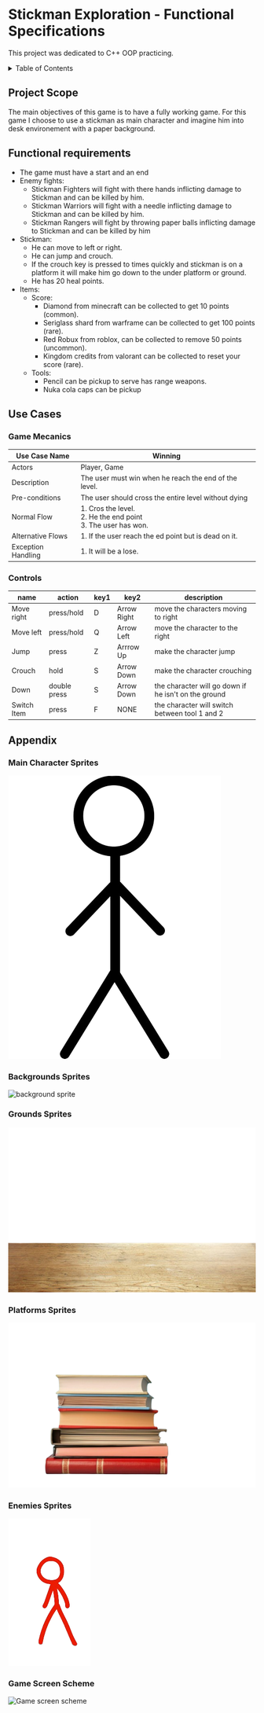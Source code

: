 # Stickman Exploration - Functional Specifications

This project was dedicated to C++ OOP practicing.

<details>
<summary>Table of Contents</summary>

- [Stickman Exploration - Functional Specifications](#stickman-exploration---functional-specifications)
  - [Project Scope](#project-scope)
  - [Functional requirements](#functional-requirements)
  - [Use Cases](#use-cases)
    - [Game Mecanics](#game-mecanics)
    - [Controls](#controls)
  - [Appendix](#appendix)
    - [Main Character Sprites](#main-character-sprites)
    - [Backgrounds Sprites](#backgrounds-sprites)
    - [Grounds Sprites](#grounds-sprites)
    - [Platforms Sprites](#platforms-sprites)
    - [Enemies Sprites](#enemies-sprites)
    - [Game Screen Scheme](#game-screen-scheme)

</summary></details>

## Project Scope

The main objectives of this game is to have a fully working game.
For this game I choose to use a stickman as main character and imagine him into desk environement with a paper background.

## Functional requirements

- The game must have a start and an end
- Enemy fights:
  - Stickman Fighters will fight with there hands inflicting damage to Stickman and can be killed by him.
  - Stickman Warriors will fight with a needle inflicting damage to Stickman and can be killed by him.
  - Stickman Rangers will fight by throwing paper balls inflicting damage to Stickman and can be killed by him
- Stickman:
  - He can move to left or right.
  - He can jump and crouch.
  - If the crouch key is pressed to times quickly and stickman is on a platform it will make him go down to the under platform or ground.
  - He has 20 heal points.
- Items:
  - Score:
    - Diamond from minecraft can be collected to get 10 points (common).
    - Seriglass shard from warframe can be collected to get 100 points (rare).
    - Red Robux from roblox, can be collected to remove 50 points (uncommon).
    - Kingdom credits from valorant can be collected to reset your score (rare).
  - Tools:
    - Pencil can be pickup to serve has range weapons.
    - Nuka cola caps can be pickup

## Use Cases

### Game Mecanics

| Use Case Name      | Winning                                                           |
| ------------------ | ----------------------------------------------------------------- |
| Actors             | Player, Game                                                      |
| Description        | The user must win when he reach the end of the level.             |
| Pre-conditions     | The user should cross the entire level without dying              |
| Normal Flow        | 1. Cros the level.<br>2. He the end point<br>3. The user has won. |
| Alternative Flows  | 1. If the user reach the ed point but is dead on it.              |
| Exception Handling | 1. It will be a lose.                                             |

### Controls

| name        | action       | key1 | key2        | description                                          |
| ----------- | ------------ | ---- | ----------- | ---------------------------------------------------- |
| Move right  | press/hold   | D    | Arrow Right | move the characters moving to right                  |
| Move left   | press/hold   | Q    | Arrow Left  | move the character to the right                      |
| Jump        | press        | Z    | Arrrow Up   | make the character jump                              |
| Crouch      | hold         | S    | Arrow Down  | make the character crouching                         |
| Down        | double press | S    | Arrow Down  | the character will go down if he isn't on the ground |
| Switch Item | press        | F    | NONE        | the character will switch between tool 1 and 2       |

## Appendix

### Main Character Sprites

![Stickman sprite](./img/Stickman.png)

### Backgrounds Sprites

![background sprite](./img/background.png)

### Grounds Sprites

![Ground sprite](./img/ground.png)

### Platforms Sprites

![Plateform sprite](./img/platform.png)

### Enemies Sprites

![Enemy sprite](./img/StickmanEnemy.png)

### Game Screen Scheme

![Game screen scheme]()
